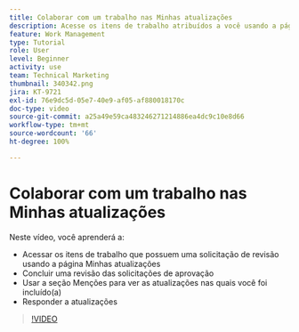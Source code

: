 ```yaml
---
title: Colaborar com um trabalho nas Minhas atualizações
description: Acesse os itens de trabalho atribuídos a você usando a página Minhas atualizações.
feature: Work Management
type: Tutorial
role: User
level: Beginner
activity: use
team: Technical Marketing
thumbnail: 340342.png
jira: KT-9721
exl-id: 76e9dc5d-05e7-40e9-af05-af880018170c
doc-type: video
source-git-commit: a25a49e59ca483246271214886ea4dc9c10e8d66
workflow-type: tm+mt
source-wordcount: '66'
ht-degree: 100%

---
```


# Colaborar com um trabalho nas Minhas atualizações

Neste vídeo, você aprenderá a:

* Acessar os itens de trabalho que possuem uma solicitação de revisão usando a página Minhas atualizações
* Concluir uma revisão das solicitações de aprovação
* Usar a seção Menções para ver as atualizações nas quais você foi incluído(a)
* Responder a atualizações

>[!VIDEO](https://video.tv.adobe.com/v/340342/?quality=12&learn=on)
